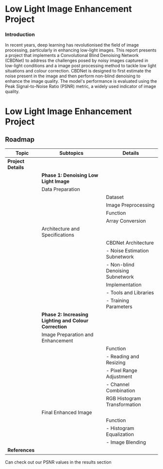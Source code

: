 # Low Light Image Enhancement Project

### Introduction
In recent years, deep learning has revolutionised the field of image processing, particularly in enhancing low-light images. This report presents a project that implements a Convolutional Blind Denoising Network (CBDNet) to address the challenges posed by noisy images captured in low-light conditions and a image post processing method to tackle low light situations and colour correction. CBDNet is designed to first estimate the noise present in the image and then perform non-blind denoising to enhance the image quality. The model's performance is evaluated using the Peak Signal-to-Noise Ratio (PSNR) metric, a widely used indicator of image quality.
# Low Light Image Enhancement Project

## Roadmap

| Topic                         | Subtopics                                   | Details                                 |
|-------------------------------|---------------------------------------------|-----------------------------------------|
| **Project Details**           |                                             |                                         |
|                               | **Phase 1: Denoising Low Light Image**      |                                         |
|                               | Data Preparation                            |                                         |
|                               |                                             | Dataset                                 |
|                               |                                             | Image Preprocessing                     |
|                               |                                             | Function                                |
|                               |                                             | Array Conversion                        |
|                               | Architecture and Specifications             |                                         |
|                               |                                             | CBDNet Architecture                     |
|                               |                                             | - Noise Estimation Subnetwork           |
|                               |                                             | - Non-blind Denoising Subnetwork        |
|                               |                                             | Implementation                          |
|                               |                                             | - Tools and Libraries                   |
|                               |                                             | - Training Parameters                   |
|                               | **Phase 2: Increasing Lighting and Colour Correction** |                                  |
|                               | Image Preparation and Enhancement           |                                         |
|                               |                                             | Function                                |
|                               |                                             | - Reading and Resizing                  |
|                               |                                             | - Pixel Range Adjustment                |
|                               |                                             | - Channel Combination                   |
|                               |                                             | RGB Histogram Transformation            |
|                               | Final Enhanced Image                        |                                         |
|                               |                                             | Function                                |
|                               |                                             | - Histogram Equalization                |
|                               |                                             | - Image Blending                        |
| **References**                |                                             |                                         |


Can check out our PSNR values in the results section
